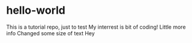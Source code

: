 # hello-world
This is a tutorial repo, just to test
My interrest is bit of coding!
Little more info
Changed some size of text
Hey
